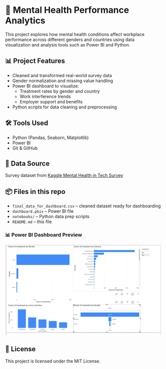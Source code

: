 # 🧠 Mental Health Performance Analytics

This project explores how mental health conditions affect workplace performance across different genders and countries using data visualization and analysis tools such as Power BI and Python.

## 📊 Project Features

- Cleaned and transformed real-world survey data
- Gender normalization and missing value handling
- Power BI dashboard to visualize:
  - Treatment rates by gender and country
  - Work interference trends
  - Employer support and benefits
- Python scripts for data cleaning and preprocessing

## 🛠 Tools Used

- Python (Pandas, Seaborn, Matplotlib)
- Power BI
- Git & GitHub

## 📁 Data Source

Survey dataset from [Kaggle Mental Health in Tech Survey](https://www.kaggle.com/datasets/osmi/mental-health-in-tech-survey)

## 📦 Files in this repo

- `final_data_for_dashboard.csv` – cleaned dataset ready for dashboarding
- `dashboard.pbix` – Power BI file
- `notebooks/` – Python data prep scripts
- `README.md` – this file
### 📊 Power BI Dashboard Preview
![Power BI Dashboard](Screenshot%202025-07-09%20at%2011.41.43%20AM.png)

## 📜 License

This project is licensed under the MIT License.

